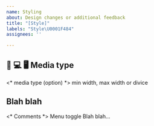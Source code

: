```yaml
---
name: Styling
about: Design changes or additional feedback
title: "[Style]"
labels: "Style\U0001F484"
assignees: ''

---
```


## 📱 💻 🖥 Media type

<* media type (option) *>
min width, max width
or
divice

## Blah blah

<* Comments *>
Menu toggle Blah blah...
